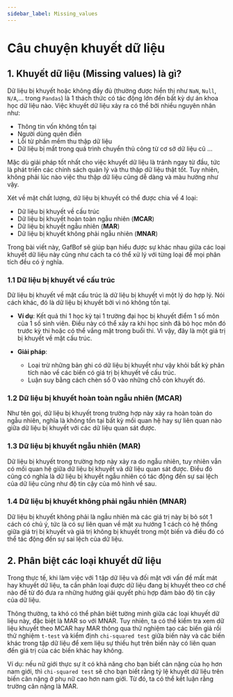 ```yaml
---
sidebar_label: Missing_values
---
```


# Câu chuyện khuyết dữ liệu

## 1. Khuyết dữ liệu (Missing values) là gì?

Dữ liệu bị khuyết hoặc không đầy đủ (thường được hiển thị như `NaN`, `Null`, `N/A`,… trong `Pandas`) là 1 thách thức có tác động lớn đến bất kỳ dự án khoa học dữ liệu nào. Việc khuyết dữ liệu xảy ra có thể bởi nhiều nguyên nhân như:

- Thông tin vốn không tồn tại
- Người dùng quên điền
- Lỗi từ phần mềm thu thập dữ liệu
- Dữ liệu bị mất trong quá trình chuyển thủ công từ cơ sở dữ liệu cũ ...

Mặc dù giải pháp tốt nhất cho việc khuyết dữ liệu là tránh ngay từ đầu, tức là phát triển các chính sách quản lý và thu thập dữ liệu thật tốt. Tuy nhiên, không phải lúc nào việc thu thập dữ liệu cũng dễ dàng và màu hường như vậy.

Xét về mặt chất lượng, dữ liệu bị khuyết có thể được chia về 4 loại:

- Dữ liệu bị khuyết về cấu trúc
- Dữ liệu bị khuyết hoàn toàn ngẫu nhiên (**MCAR**)
- Dữ liệu bị khuyết ngẫu nhiên (**MAR**)
- Dữ liệu bị khuyết không phải ngẫu nhiên (**MNAR**)

Trong bài viết này, GafBof sẽ giúp bạn hiểu được sự khác nhau giữa các loại khuyết dữ liệu này cũng như cách ta có thể xử lý với từng loại để mọi phân tích đều có ý nghĩa.

### 1.1 Dữ liệu bị khuyết về cấu trúc

Dữ liệu bị khuyết về mặt cấu trúc là dữ liệu bị khuyết vì một lý do hợp lý. Nói cách khác, đó là dữ liệu bị khuyết bởi vì nó không tồn tại.

- **Ví dụ**: Kết quả thi 1 học kỳ tại 1 trường đại học bị khuyết điểm 1 số môn của 1 số sinh viên. Điều này có thể xảy ra khi học sinh đã bỏ học môn đó trước kỳ thi hoặc có thể vắng mặt trong buổi thi. Vì vậy, đây là một giá trị bị khuyết về mặt cấu trúc.

- **Giải pháp**:
  - Loại trừ những bản ghi có dữ liệu bị khuyết như vậy khỏi bất kỳ phân tích nào về các biến có giá trị bị khuyết về cấu trúc.
  - Luận suy bằng cách chèn số 0 vào những chỗ còn khuyết đó.

### 1.2 Dữ liệu bị khuyết hoàn toàn ngẫu nhiên (MCAR)

Như tên gọi, dữ liệu bị khuyết trong trường hợp này xảy ra hoàn toàn do ngẫu nhiên, nghĩa là không tồn tại bất kỳ mối quan hệ hay sự liên quan nào giữa dữ liệu bị khuyết với các dữ liệu quan sát được.

### 1.3 Dữ liệu bị khuyết ngẫu nhiên (MAR)

Dữ liệu bị khuyết trong trường hợp này xảy ra do ngẫu nhiên, tuy nhiên vẫn có mối quan hệ giữa dữ liệu bị khuyết và dữ liệu quan sát được. Điều đó cũng có nghĩa là dữ liệu bị khuyết ngẫu nhiên có tác động đến sự sai lệch của dữ liệu cũng như độ tin cậy của mô hình về sau.

### 1.4 Dữ liệu bị khuyết không phải ngẫu nhiên (MNAR)

Dữ liệu bị khuyết không phải là ngẫu nhiên mà các giá trị này bị bỏ sót 1 cách có chủ ý, tức là có sự liên quan về mặt xu hướng 1 cách có hệ thống giữa giá trị bị khuyết và giá trị không bị khuyết trong một biến và điều đó có thể tác động đến sự sai lệch của dữ liệu.

## 2. Phân biệt các loại khuyết dữ liệu

Trong thực tế, khi làm việc với 1 tập dữ liệu và đối mặt với vấn đề mất mát hay khuyết dữ liệu, ta cần phân loại được dữ liệu đang bị khuyết theo cơ chế nào để từ đó đưa ra những hướng giải quyết phù hợp đảm bảo độ tin cậy của dữ liệu.

Thông thường, ta khó có thể phân biệt tường minh giữa các loại khuyết dữ liệu này, đặc biệt là MAR so với MNAR. Tuy nhiên, ta có thể kiểm tra xem dữ liệu khuyết theo MCAR hay MAR thông qua thử nghiệm tạo các biến giả rồi thử nghiệm `t-test` và kiểm định `chi-squared test` giữa biến này và các biến khác trong tập dữ liệu để xem liệu sự thiếu hụt trên biến này có liên quan đến giá trị của các biến khác hay không.

Ví dụ: nếu nữ giới thực sự ít có khả năng cho bạn biết cân nặng của họ hơn nam giới, thì `chi-squared test` sẽ cho bạn biết rằng tỷ lệ khuyết dữ liệu trên biến cân nặng ở phụ nữ cao hơn nam giới. Từ đó, ta có thể kết luận rằng trường cân nặng là MAR.
